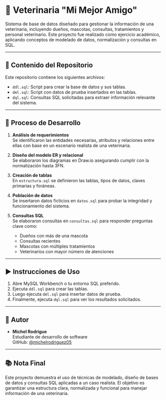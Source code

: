 # 🐾 Veterinaria "Mi Mejor Amigo"

Sistema de base de datos diseñado para gestionar la información de una veterinaria, incluyendo dueños, mascotas, consultas, tratamientos y personal veterinario. Este proyecto fue realizado como ejercicio académico, aplicando conceptos de modelado de datos, normalización y consultas en SQL.

---

## 📌 Contenido del Repositorio

Este repositorio contiene los siguientes archivos:

- `ddl.sql`: Script para crear la base de datos y sus tablas.
- `dml.sql`: Script con datos de prueba insertados en las tablas.
- `dql.sql`: Consultas SQL solicitadas para extraer información relevante del sistema.


---


## 🔧 Proceso de Desarrollo

1. **Análisis de requerimientos**  
   Se identificaron las entidades necesarias, atributos y relaciones entre ellas con base en un escenario realista de una veterinaria.

2. **Diseño del modelo ER y relacional**  
   Se elaboraron los diagramas en Draw.io asegurando cumplir con la normalización hasta 3FN.

3. **Creación de tablas**  
   En `estructura.sql` se definieron las tablas, tipos de datos, claves primarias y foráneas.

4. **Población de datos**  
   Se insertaron datos ficticios en `datos.sql` para probar la integridad y funcionamiento del sistema.

5. **Consultas SQL**  
   Se elaboraron consultas en `consultas.sql` para responder preguntas clave como:
   - Dueños con más de una mascota
   - Consultas recientes
   - Mascotas con múltiples tratamientos
   - Veterinarios con mayor número de atenciones

---

## ▶️ Instrucciones de Uso

1. Abre MySQL Workbench o tu entorno SQL preferido.
2. Ejecuta `ddl.sql` para crear las tablas.
3. Luego ejecuta `dml.sql` para insertar datos de prueba.
4. Finalmente, ejecuta `dql.sql` para ver los resultados solicitados.

---

## 👤 Autor

- **Michel Rodrigue**  
  Estudiante de desarrollo de software  
  GitHub: [@michelrodriguez05](https://github.com/michelrodriguez05/veterinaria_mi_mejor_amigo)

---

## 📚 Nota Final

Este proyecto demuestra el uso de técnicas de modelado, diseño de bases de datos y consultas SQL aplicadas a un caso realista. El objetivo es garantizar una estructura clara, normalizada y funcional para manejar información de una veterinaria.



